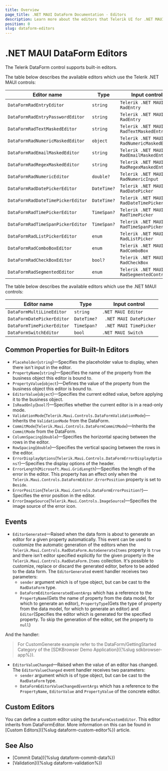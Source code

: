 ```yaml
---
title: Overview
page_title: .NET MAUI DataForm Documentation - Editors
description: Learn more about the editors that Telerik UI for .NET MAUI DataForm control provides.
position: 0
slug: dataform-editors
---
```


# .NET MAUI DataForm Editors

The Telerik DataForm control supports built-in editors.

The table below describes the available editors which use the Telerik .NET MAUI controls:

| Editor name 		 | Type | Input control |
|--------------------|------------|-------|
| `DataFormRadEntryEditor` 		 | `string` | `Telerik .NET MAUI RadEntry` |
| `DataFormRadEntryPasswordEditor` 		 | `string` | `Telerik .NET MAUI RadEntry` |
| `DataFormRadTextMaskedEditor` 		 | `string` | `Telerik .NET MAUI RadTextMaskedEntry` |
| `DataFormRadNumericMaskedEditor` 		| `object` | `Telerik .NET MAUI RadNumericMaskedEntry` |
| `DataFormRadEmailMaskedEditor` 		 | `string` | `Telerik .NET MAUI RadEmailMaskedEntry` |
| `DataFormRadRegexMaskedEditor` 		 | `string` | `Telerik .NET MAUI RadRegexMaskedEntry` |
| `DataFormRadNumericEditor` 		 | `double?` | `Telerik .NET MAUI RadNumericInput` |
| `DataFormRadDatePickerEditor`	 | `DateTime?` | `Telerik .NET MAUI RadDatePicker` |
| `DataFormRadDateTimePickerEditor`		| `DateTime?` | `Telerik .NET MAUI RadDateTimePicker` |
| `DataFormRadTimePickerEditor`		| `TimeSpan?` | `Telerik .NET MAUI RadTimePicker` |
| `DataFormRadTimeSpanPickerEditor` 	 | `TimeSpan?` | `Telerik .NET MAUI RadTimeSpanPicker` |
| `DataFormRadListPickerEditor`     | `enum` | `Telerik .NET MAUI RadListPicker` |
| `DataFormRadComboBoxEditor`		 | `enum` | `Telerik .NET MAUI RadComboBox` |
| `DataFormRadCheckBoxEditor`		 | `bool?` | `Telerik .NET MAUI RadCheckBox` |
| `DataFormRadSegmentedEditor`		 | `enum` | `Telerik .NET MAUI RadSegmentedControl` |


The table below describes the available editors which use the .NET MAUI controls:

| Editor name 		 | Type | Input control |
|--------------------|------------|-------|
| `DataFormMultiLineEditor` 		 | `string` | `.NET MAUI Editor` |
| `DataFormDatePickerEditor`	 | `DateTime?` | ` .NET MAUI DatePicker` |
| `DataFormTimePickerEditor`		| `TimeSpan?` | ` .NET MAUI TimePicker` |
| `DataFormSwitchEditor`		 | `bool` | `.NET MAUI Switch` |

## Common Properties for Built-In Editors

* `Placeholder`(`string`)&mdash;Specifies the placeholder value to display, when there isn't input in the editor.
* `PropertyName`(`string`)&mdash;Specifies the name of the property from the business object this editor is bound to.
* `PropertyValue`(`object`)&mdash;Defines the value of the property from the business object this editor is bound to.
* `EditorValue`(`object`)&mdash;Specifies the current edited value, before applying it to the business object.
* `IsReadOnly`(`bool?`)&mdash;Specifies whether the current editor is in a read-only mode.
* `ValidationMode`(`Telerik.Maui.Controls.DataFormValidationMode`)&mdash;Inherits the `ValidationMode` from the DataForm.
* `CommitMode`(`Telerik.Maui.Controls.DataFormCommitMode`)&mdash;Inherits the `CommitMode` from the DataForm.
* `ColumnSpacing`(`double`)&mdash;Specifies the horizontal spacing between the rows in the editor.
* `RowSpacing`(`double`)&mdash;Specifies the vertical spacing between the rows in the editor.
* `ErrorDisplayOptions`(`Telerik.Maui.Controls.DataFormErrorDisplayOptions?`)&mdash;Specifies the display options of the header.
* `ErrorLength`(`Microsoft.Maui.GridLength`)&mdash;Specifies the length of the error in the editor. This property has an effect only when the `Telerik.Maui.Controls.DataFormEditor.ErrorPosition` property is set to `Beside`.
* `ErrorPosition`(`Telerik.Maui.Controls.DataFormErrorPosition?`)&mdash;Specifies the error position in the editor.
* `ErrorImageSource`(`Telerik.Maui.Controls.ImageSource`)&mdash;Specifies the image source of the error icon.

## Events

* `EditorGenerated`&mdash;Raised when the data form is about to generate an editor for a given property automatically. 
This event can be used to customize the automatic generation of the editors when the `Telerik.Maui.Controls.RadDataForm.AutoGenerateItems` property is `true` and there isn't editor specified explicitly for the given property in the `Telerik.Maui.Controls.RadDataForm.Items` collection. 
It's possible to customize, replace or discard the generated editor, before to be added to the data form. The `EditorGenerated` event handler receives two parameters:
	* `sender` argument which is of type object, but can be cast to the `RadDataForm` type.
	* `DataFormEditorGeneratedEventArgs` which has a reference to the `PropertyName`(Gets the name of property from the data model, for which to generate an editor), `PropertyType`(Gets the type of property from the data model, for which to generate an editor) and `Editor`(Specifies the editor which is generated for the specified property. To skip the generation of the editor, set the property to `null`)

<snippet id='dataform-editorgenerated-event'/>

And the handler:

<snippet id='dataform-oneditors-generated'/>

> For CustomGenerate example refer to the DataForm/GettingStarted Category of the [SDKBrowser Demo Application]({%slug sdkbrowser-app%}).

* `EditorValueChanged`&mdash;Raised when the value of an editor has changed. The `EditorValueChanged` event handler receives two parameters:
	* `sender` argument which is of type object, but can be cast to the `RadDataForm` type.
	* `DataFormEditorValueChangedEventArgs` which has a reference to the `PropertyName`, `EditorValue` and `PropertyValue` of the concrete editor.

## Custom Editors

You can define a custom editor using the `DataFormCustomEditor`. This editor inherits from DataFormEditor. More information on this can be found in [Custom Editors]({%slug dataform-custom-editor%}) article.

## See Also

- [Commit Data]({%slug dataform-commit-data%})
- [Validation]({%slug dataform-validation%})
